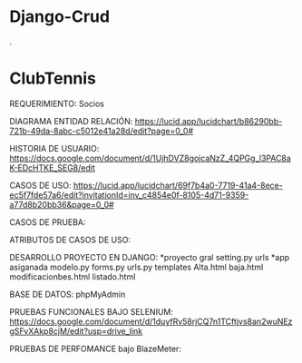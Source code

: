 # Django-Crud
.
# ClubTennis
REQUERIMIENTO: Socios



DIAGRAMA ENTIDAD RELACIÓN: https://lucid.app/lucidchart/b86290bb-721b-49da-8abc-c5012e41a28d/edit?page=0_0#


HISTORIA DE USUARIO: https://docs.google.com/document/d/1UjhDVZ8gojcaNzZ_4QPGg_l3PAC8aK-EDcHTKE_SEG8/edit


CASOS DE USO: https://lucid.app/lucidchart/69f7b4a0-7719-41a4-8ece-ec5f7fde57a6/edit?invitationId=inv_c4854e0f-8105-4d71-9359-a77d8b20bb36&page=0_0#


CASOS DE PRUEBA:


ATRIBUTOS DE CASOS DE USO:


DESARROLLO PROYECTO EN DJANGO:
*proyecto gral
setting.py
urls
*app asiganada
modelo.py
forms.py
urls.py
templates
Alta.html
baja.html
modificacionbes.html
listado.html


BASE DE DATOS:
phpMyAdmin


PRUEBAS FUNCIONALES BAJO SELENIUM: https://docs.google.com/document/d/1duyfRv58rjCQ7n1TCftjvs8an2wuNEzgSFvXAkp8cjM/edit?usp=drive_link



PRUEBAS DE PERFOMANCE bajo BlazeMeter:





